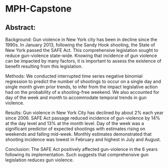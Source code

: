 # MPH-Capstone

## Abstract:
Background: Gun violence in New York city has been in decline since the 1990s. In January 2013, following the Sandy Hook shooting, the State of New York passed the SAFE Act. This comprehensive legislation sought to reduce gun-violence state-wide. Knowing that incidence of gun violence can be impacted by many factors, it is important to assess the existence of benefit resulting from this legislation.

Methods: We conducted interrupted time series negative binomial regression to predict the number of shootings to occur on a single day and single month given prior trends, to infer from the impact legislative action had on the probability of a shooting-free weekend. We also accounted for day of the week and month to accommodate temporal trends in gun violence.

Results: Gun violence in New York City has declined by about 2% each year since 2006. SAFE Act passage reduced incidence of gun-violence by 14% at the day level and 13% at the month level. Day of the week was a significant predictor of expected shootings with estimates rising on weekends and falling mid-week. Monthly estimates demonstrated that shooting incidence was lowest in February and highest in July and August.

Conclusion: The SAFE Act positively affected gun-violence in the 6 years following its implementation. Such suggests that comprehensive gun legislation reduces gun violence.


